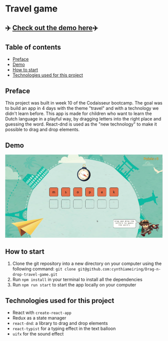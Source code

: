 # Travel game

## ✈️ [Check out the demo here](#Demo)✈️

## Table of contents

- [Preface](#Preface)
- [Demo](#Demo)
- [How to start](#How-to-start)
- [Technologies used for this project](#Technologies-used-for-this-project)

## Preface

This project was built in week 10 of the Codaisseur bootcamp. The goal was to build an app in 4 days with the theme "travel" and with a technology we didn't learn before. This app is made for children who want to learn the Dutch language in a playful way, by dragging letters into the right place and guessing the word. React-dnd is used as the "new technology" to make it possible to drag and drop elements.

## Demo

![gif](./src/media/Demo.gif)

## How to start

1. Clone the git repository into a new directory on your computer using the following command: `git clone git@github.com:cynthiameiring/Drag-n-drop-travel-game.git`
2. Run `npm install` in your terminal to install all the dependencies
3. Run `npm run start` to start the app locally on your computer

## Technologies used for this project

- React with `create-react-app`
- Redux as a state manager
- `react-dnd`: a library to drag and drop elements
- `react-typist` for a typing effect in the text balloon
- `uifx` for the sound effect

